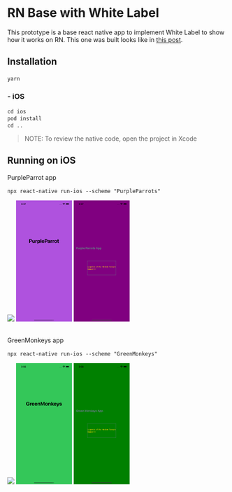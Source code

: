 # RN Base with White Label

This prototype is a base react native app to implement White Label to show how it works on RN. This one was built looks like in [this post](https://medium.com/flawless-app-stories/react-native-white-label-101-163c1967c12a).

## Installation

```
yarn
```

### - iOS
```
cd ios
pod install
cd ..
```
>NOTE: To review the native code, open the project in Xcode



## Running on iOS
PurpleParrot app
```
npx react-native run-ios --scheme "PurpleParrots"
```
<img src="./assets/home.png" width="128"/> <img src="./assets/purple-parrots1.png" width="128"/> <img src="./assets/purple-parrots2.png" width="128"/>

\
GreenMonkeys app
```
npx react-native run-ios --scheme "GreenMonkeys"
```
<img src="./assets/home.png" width="128"/> <img src="./assets/green-monkeys1.png" width="128"/> <img src="./assets/green-monkeys2.png" width="128"/>
